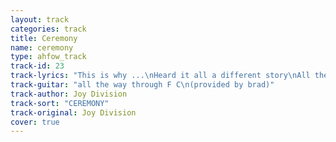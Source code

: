 ```yaml
---
layout: track
categories: track
title: Ceremony
name: ceremony
type: ahfow_track
track-id: 23
track-lyrics: "This is why ...\nHeard it all a different story\nAll the time the wheels are turning\nTurn again, turn towards this time\nAll she asks, the strength to hold me\n... the same old story\nLove will travel oh so quickly\nTravel fast, turn towards this time\nI ... them all, no mercy shown\nHeaven knows it's got to be this time\nWhat she heard, these things she said\nTime she cried and failed to wake this time\nI break them down, no mercy shown\nHeaven knows it's got to be this time\nAvenues all lined with trees\nPicture me and then you start watching\nAvenues all lined with trees\nPicture me and then you start watching\nAvenues all lined with trees\nPicture me and then you start watching\nForever\nForever watch ...\nForever\nFor never letting me know"
track-guitar: "all the way through F C\n(provided by brad)"
track-author: Joy Division
track-sort: "CEREMONY"
track-original: Joy Division
cover: true
---
```

